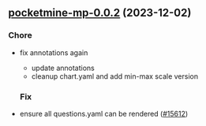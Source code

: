 

## [pocketmine-mp-0.0.2](https://github.com/truecharts/charts/compare/pocketmine-mp-0.0.1...pocketmine-mp-0.0.2) (2023-12-02)

### Chore

- fix annotations again
  - update annotations
  - cleanup chart.yaml and add min-max scale version
  
  ### Fix

- ensure all questions.yaml can be rendered ([#15612](https://github.com/truecharts/charts/issues/15612))
  
  
